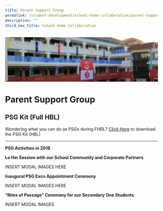 ```yaml
---
title: Parent Support Group
permalink: /student-development/school-home-collaboration/parent-support-group/
description: ""
third_nav_title: School Home Collaboration
---
```

![](/images/Departments/pagebanner1%20(1).jpg)

Parent Support Group
====================

PSG Kit (Full HBL)
------------------

Wondering what you can do as PSGs during FHBL? [Click Here](/files/PSG_Kit_HBL_1.pdf) to download the PSG Kit (HBL)

---------------

**PSG Activities in 2018**

**Lo Hei Session with our School Community and Corporate Partners**

INSERT MODAL IMAGES HERE

**Inaugural PSG Exco Appointment Ceremony**

INSERT MODAL IMAGES HERE

**“Rites of Passage” Ceremony for our Secondary One Students**

INSERT MODAL IMAGES